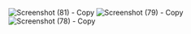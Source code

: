 ![Screenshot (81) - Copy](https://github.com/user-attachments/assets/661243fc-3f72-4d81-b70f-a52bcfbd575e)
![Screenshot (79) - Copy](https://github.com/user-attachments/assets/b992bd54-bd52-40a0-a14e-5b391e2fc798)
![Screenshot (78) - Copy](https://github.com/user-attachments/assets/ff5198e5-2a37-4d64-b557-a0478d9a42a3)
